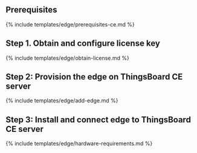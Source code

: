 ## Prerequisites

{% include templates/edge/prerequisites-ce.md %}

## Step 1. Obtain and configure license key

{% include templates/edge/obtain-license.md %}

## Step 2: Provision the edge on ThingsBoard CE server

{% include templates/edge/add-edge.md %}

## Step 3: Install and connect edge to ThingsBoard CE server

{% include templates/edge/hardware-requirements.md %}

